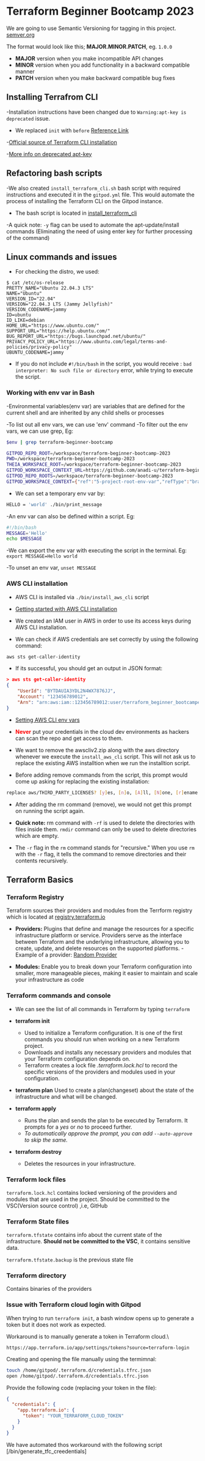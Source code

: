 # Terraform Beginner Bootcamp 2023

We are going to use Semantic Versioning for tagging in this project.
[semver.org](https://semver.org/)

The format would look like this; **MAJOR.MINOR.PATCH**, eg. `1.0.0`

- **MAJOR** version when you make incompatible API changes
- **MINOR** version when you add functionality in a backward compatible manner
- **PATCH** version when you make backward compatible bug fixes

## Installing Terrafrom CLI

-Installation instructions have been changed due to `Warning:apt-key is deprecated` issue.

- We replaced `init` with `before` 
[Reference Link](https://www.gitpod.io/docs/configure/workspaces/tasks)

-[Official source of Terraform CLI installation](https://developer.hashicorp.com/terraform/tutorials/aws-get-started/install-cli)

-[More info on deprecated apt-key](https://www.techrepublic.com/article/how-to-fix-the-apt-key-deprecated-warning-in-ubuntu/)


## Refactoring bash scripts

-We also created `install_terraform_cli.sh` bash script with required instructions and executed it in the `gitpod.yml` file.
This would automate the process of installing the Terraform CLI on the Gitpod instance.

- The bash script is located in [install_terraform_cli](/bin/install_terraform_cli.sh)

-A quick note: `-y` flag can be used to automate the apt-update/install commands (Eliminating the need of using enter key for further processing of the command)

## Linux commands and issues

- For checking the distro, we used:
```
$ cat /etc/os-release
PRETTY_NAME="Ubuntu 22.04.3 LTS"
NAME="Ubuntu"
VERSION_ID="22.04"
VERSION="22.04.3 LTS (Jammy Jellyfish)"
VERSION_CODENAME=jammy
ID=ubuntu
ID_LIKE=debian
HOME_URL="https://www.ubuntu.com/"
SUPPORT_URL="https://help.ubuntu.com/"
BUG_REPORT_URL="https://bugs.launchpad.net/ubuntu/"
PRIVACY_POLICY_URL="https://www.ubuntu.com/legal/terms-and-policies/privacy-policy"
UBUNTU_CODENAME=jammy
```

- If you do not include `#!/bin/bash` in the script, you would receive : `bad interpreter: No such file or directory` error, while trying to execute the script.


### Working with env var in Bash

-Environmental variables(env var) are variables that are defined for the current shell and are inherited by any child shells or processes

-To list out all env vars, we can use 'env' command
-To filter out the env vars, we can use grep, Eg: 

```sh
$env | grep terraform-beginner-bootcamp

GITPOD_REPO_ROOT=/workspace/terraform-beginner-bootcamp-2023
PWD=/workspace/terraform-beginner-bootcamp-2023
THEIA_WORKSPACE_ROOT=/workspace/terraform-beginner-bootcamp-2023
GITPOD_WORKSPACE_CONTEXT_URL=https://github.com/anadi-u/terraform-beginner-bootcamp-2023/tree/5-project-root-env-var
GITPOD_REPO_ROOTS=/workspace/terraform-beginner-bootcamp-2023
GITPOD_WORKSPACE_CONTEXT={"ref":"5-project-root-env-var","refType":"branch","isFile":false,"path":"","title":"anadi-u/terraform-beginner-bootcamp-2023 - 5-project-root-env-var","revision":"0deb78e837f969c562c42f5143ba39b18c96885a","repository":{"cloneUrl":"https://github.com/anadi-u/terraform-beginner-bootcamp-2023.git","host":"github.com","defaultBranch":"main","name":"terraform-beginner-bootcamp-2023","owner":"anadi-u","private":false},"normalizedContextURL":"https://github.com/anadi-u/terraform-beginner-bootcamp-2023/tree/5-project-root-env-var","checkoutLocation":"terraform-beginner-bootcamp-2023"}
```

- We can set a temporary env var by:
```sh
HELLO = 'world' ./bin/print_message
```

-An env var can also be defined within a script. Eg:

```sh
#!/bin/bash
MESSAGE='Hello'
echo $MESSAGE
```
-We can export the env var with executing the script in the terminal. Eg: `export MESSAGE=Hello world`

-To unset an env var, `unset MESSAGE`

### AWS CLI installation

- AWS CLI is installed via `./bin/install_aws_cli` script
- [Getting started with AWS CLI installation](https://docs.aws.amazon.com/cli/latest/userguide/getting-started-install.html)

- We created an IAM user in AWS in order to use its access keys during AWS CLI installation.

- We can check if AWS credentials are set correctly by using the following command:
```sh
aws sts get-caller-identity
```

- If its successful, you should get an output in JSON format:

```json
> aws sts get-caller-identity
{
    "UserId": "BYTDAUIA3YDL2N4WX7876JJ",
    "Account": "123456789012",
    "Arn": "arn:aws:iam::123456789012:user/terraform_beginner_bootcamper"
}
```

- [Setting AWS CLI env vars](https://docs.aws.amazon.com/cli/latest/userguide/cli-configure-envvars.html)

- <font color="red">**Never**</font> put your credentials in the cloud dev environments as hackers can scan the repo and get access to them.


- We want to remove the awscliv2.zip along with the aws directory whenever we execute the `install_aws_cli` script. This will not ask us to replace the existing AWS installtion when we run the installtion script.

- Before adding remove commands from the script, this prompt would come up asking for replacing the existing installation:

```sh
replace aws/THIRD_PARTY_LICENSES? [y]es, [n]o, [A]ll, [N]one, [r]ename:
```
- After adding the rm command (remove), we would not get this prompt on running the script again.

- **Quick note:** rm command with `-rf` is used to delete the directories with files inside them. `rmdir` command can only be used to delete directories which are empty.

- The `-r` flag in the `rm` command stands for "recursive." When you use `rm` with the `-r` flag, it tells the command to remove directories and their contents recursively.

## Terraform Basics

### Terraform Registry
Terraform sources their providers and modules from the Terrform registry which is located at [registry.terraform.io](registry.terraform.io)

- **Providers:**
 Plugins that define and manage the resources for a specific infrastructure platform or service. Providers serve as the interface between Terraform and the underlying infrastructure, allowing you to create, update, and delete resources on the supported platforms.
 -Example of a provider: [Random Provider](https://registry.terraform.io/providers/hashicorp/random/latest)

- **Modules:**
  Enable you to break down your Terraform configuration into smaller, more manageable pieces, making it easier to maintain and scale your infrastructure as code  

### Terraform commands and console

- We can see the list of all commands in Terraform by typing `terraform`

- **terraform init**
    - Used to initialize a Terraform configuration. It is one of the first commands you should run when working on a new Terraform project.
    - Downloads and installs any necessary providers and modules that your Terraform configuration depends on. 
    - Terraform creates a lock file *.terraform.lock.hcl* to record the specific versions of the providers and modules used in your configuration. 


- **terraform plan**
    Used to create a plan(changeset) about the state of the infrastructure and what will be changed.

- **terraform apply**
    - Runs the plan and sends the plan to be executed by Terraform. It prompts for a *yes* or *no* to proceed further.
    - *To automatically approve the prompt, you can add `--auto-approve` to skip the same.*

- **terraform destroy**
    - Deletes the resources in your infrastructure.    

### Terraform lock files

`terraform.lock.hcl` contains locked versioning of the providers and modules that are used in the project.
Should be committed to the VSC(Version source control) ,i.e, GitHub

### Terraform State files

`terraform.tfstate` contains info about the current state of the infrastructure.
**Should not be committed to the VSC**, it contains sensitive data.

`terraform.tfstate.backup` is the previous state file

### Terraform directory

Contains binaries of the providers

### Issue with Terraform cloud login with Gitpod

When trying to run `terraform init`, a bash window opens up to generate a token but it does not work as expected. 

Workaround is to manually generate a token in Terraform cloud.\

```
https://app.terraform.io/app/settings/tokens?source=terraform-login

```

Creating and opening the file manually using the termimnal:

```sh
touch /home/gitpod/.terraform.d/credentials.tfrc.json
open /home/gitpod/.terraform.d/credentials.tfrc.json
```

Provide the following code (replacing your token in the file):

```json
{
  "credentials": {
    "app.terraform.io": {
      "token": "YOUR_TERRAFORM_CLOUD_TOKEN"
    }
  }
}

```
We have automated thos workaround with the following script [/bin/generate_tfc_creedentials]

